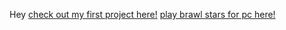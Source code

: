 Hey
<a href="https://megasss98.github.io/test/test.html">check out my first project here!</a> 
<a href="https://megasss98.github.io/test/Brawl Stars.html">play brawl stars for pc here!</a> 


